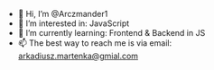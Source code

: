- 👋 Hi, I’m @Arczmander1
- 👀 I’m interested in: JavaScript
- 🌱 I’m currently learning: Frontend & Backend in JS
- 📫 The best way to reach me is via email: arkadiusz.martenka@gmial.com

<!---
Arczmander1/Arczmander1 is a ✨ special ✨ repository because its `README.md` (this file) appears on your GitHub profile.
You can click the Preview link to take a look at your changes.
--->
